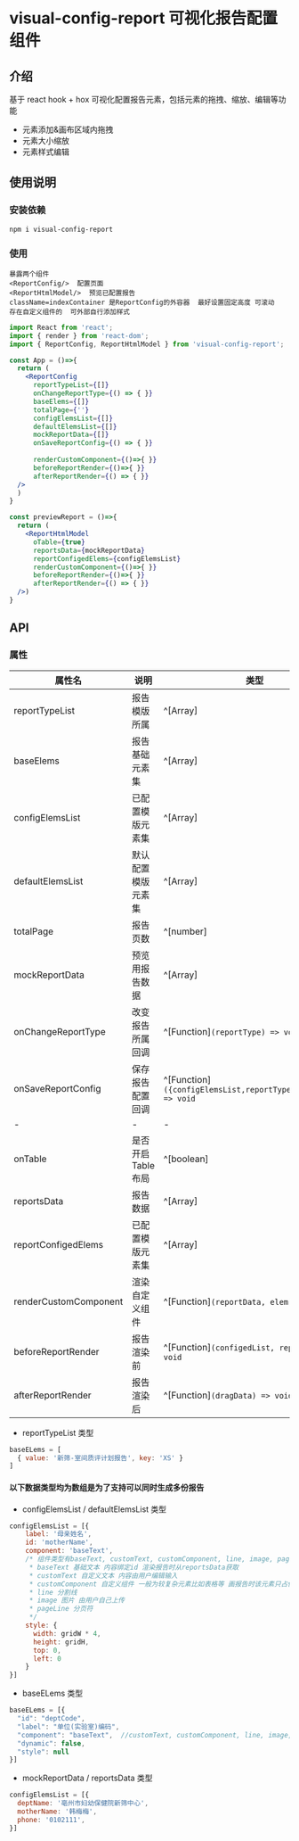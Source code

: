 # visual-config-report 可视化报告配置组件


## 介绍

基于 react hook + hox 可视化配置报告元素，包括元素的拖拽、缩放、编辑等功能

- 元素添加&画布区域内拖拽
- 元素大小缩放
- 元素样式编辑

## 使用说明
### 安装依赖

```
npm i visual-config-report
```

### 使用

```text
暴露两个组件 
<ReportConfig/>  配置页面
<ReportHtmlModel/>  预览已配置报告
className=indexContainer 是ReportConfig的外容器  最好设置固定高度 可滚动
存在自定义组件的  可外部自行添加样式 
```

```jsx
import React from 'react';
import { render } from 'react-dom';
import { ReportConfig, ReportHtmlModel } from 'visual-config-report';

const App = ()=>{
  return (
    <ReportConfig
      reportTypeList={[]}
      onChangeReportType={() => { }}
      baseElems={[]}
      totalPage={''}
      configElemsList={[]}
      defaultElemsList={[]}
      mockReportData={[]}
      onSaveReportConfig={() => { }}
      
      renderCustomComponent={()=>{ }}
      beforeReportRender={()=>{ }}
      afterReportRender={() => { }}
  />    
  )
}

const previewReport = ()=>{
  return (
    <ReportHtmlModel
      oTable={true}
      reportsData={mockReportData}
      reportConfigedElems={configElemsList}
      renderCustomComponent={()=>{ }}
      beforeReportRender={()=>{ }}
      afterReportRender={() => { }}
  />)
}

```

## API

### 属性

| 属性名                 | 说明          | 类型                                       | 默认    |
| --------------------- | ------------ | ------------------------------------------ | ----- |
| reportTypeList | 报告模版所属       | ^[Array]         | []     |
| baseElems | 报告基础元素集       | ^[Array]         | []     |
| configElemsList | 已配置模版元素集       | ^[Array]         | 0     |
| defaultElemsList | 默认配置模版元素集       | ^[Array]         |   []   |
| totalPage | 报告页数      | ^[number]         | 0     |
| mockReportData | 预览用报告数据      | ^[Array]        | []     |
| onChangeReportType | 改变报告所属回调 | ^[Function]`(reportType) => void` |-     |
| onSaveReportConfig | 保存报告配置回调 | ^[Function]`({configElemsList,reportType,totalPage}) => void` |
|   -     |  -   |    -     | -     |
| onTable | 是否开启Table布局     | ^[boolean]        | false     |
| reportsData | 报告数据     | ^[Array]        | []     |
| reportConfigedElems | 已配置模版元素集      | ^[Array]        | []    |
| renderCustomComponent | 渲染自定义组件    | ^[Function]`(reportData, elem) => void`        | -     |
| beforeReportRender | 报告渲染前    |^[Function]`(configedList, reportData) => void`       | -     |
| afterReportRender | 报告渲染后     | ^[Function]`(dragData) => void`        | -     |

- reportTypeList 类型
```javascript
baseELems = [
  { value: '新筛-室间质评计划报告', key: 'XS' }
]
```
#### 以下数据类型均为数组是为了支持可以同时生成多份报告

- configElemsList / defaultElemsList 类型
```javascript
configElemsList = [{
    label: '母亲姓名',
    id: 'motherName',
    component: 'baseText',  
    /* 组件类型有baseText, customText, customComponent, line, image, pageLine
     * baseText 基础文本 内容绑定id 渲染报告时从reportsData获取
     * customText 自定义文本 内容由用户编辑输入
     * customComponent 自定义组件 一般为较复杂元素比如表格等 画报告时该元素只占位 真是渲染由renderCustomComponent进行处理
     * line 分割线
     * image 图片 由用户自己上传
     * pageLine 分页符
     */
    style: {
      width: gridW * 4,
      height: gridH,
      top: 0,
      left: 0
    }
}]
```

- baseELems 类型
```javascript
baseELems = [{
  "id": "deptCode",
  "label": "单位(实验室)编码",
  "component": "baseText",  //customText, customComponent, line, image, pageLine
  "dynamic": false,
  "style": null
}]
```

- mockReportData / reportsData 类型
```javascript
configElemsList = [{
  deptName: '亳州市妇幼保健院新筛中心',
  motherName: '韩梅梅',
  phone: '0102111',
}]
```




